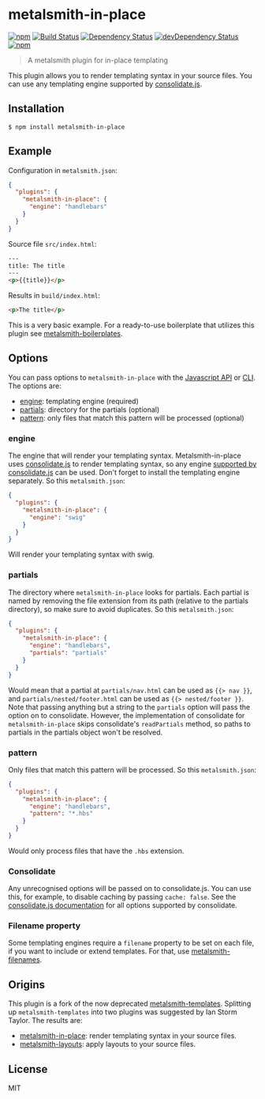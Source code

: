 # metalsmith-in-place

[![npm](https://img.shields.io/npm/v/metalsmith-in-place.svg)](https://www.npmjs.com/package/metalsmith-in-place) [![Build Status](https://travis-ci.org/superwolff/metalsmith-in-place.svg)](https://travis-ci.org/superwolff/metalsmith-in-place) [![Dependency Status](https://david-dm.org/superwolff/metalsmith-in-place.svg)](https://david-dm.org/superwolff/metalsmith-in-place) [![devDependency Status](https://david-dm.org/superwolff/metalsmith-in-place/dev-status.svg)](https://david-dm.org/superwolff/metalsmith-in-place#info=devDependencies) [![npm](https://img.shields.io/npm/dm/metalsmith-in-place.svg)](https://www.npmjs.com/package/metalsmith-in-place)

> A metalsmith plugin for in-place templating

This plugin allows you to render templating syntax in your source files. You can use any templating engine supported by [consolidate.js](https://github.com/tj/consolidate.js#supported-template-engines).

## Installation

```
$ npm install metalsmith-in-place
```

## Example

Configuration in `metalsmith.json`:

```json
{
  "plugins": {
    "metalsmith-in-place": {
      "engine": "handlebars"
    }
  }
}
```

Source file `src/index.html`:

```html
---
title: The title
---
<p>{{title}}</p>
```

Results in `build/index.html`:

```html
<p>The title</p>
```

This is a very basic example. For a ready-to-use boilerplate that utilizes this plugin see [metalsmith-boilerplates](https://github.com/superwolff/metalsmith-boilerplates).

## Options

You can pass options to `metalsmith-in-place` with the [Javascript API](https://github.com/segmentio/metalsmith#api) or [CLI](https://github.com/segmentio/metalsmith#cli). The options are:

* [engine](#engine): templating engine (required)
* [partials](#partials): directory for the partials (optional)
* [pattern](#pattern): only files that match this pattern will be processed (optional)

### engine

The engine that will render your templating syntax. Metalsmith-in-place uses [consolidate.js](https://github.com/tj/consolidate.js) to render templating syntax, so any engine [supported by consolidate.js](https://github.com/tj/consolidate.js#supported-template-engines) can be used. Don't forget to install the templating engine separately. So this `metalsmith.json`:

```json
{
  "plugins": {
    "metalsmith-in-place": {
      "engine": "swig"
    }
  }
}
```

Will render your templating syntax with swig.

### partials

The directory where `metalsmith-in-place` looks for partials. Each partial is named by removing the file extension from its path (relative to the partials directory), so make sure to avoid duplicates. So this `metalsmith.json`:

```json
{
  "plugins": {
    "metalsmith-in-place": {
      "engine": "handlebars",
      "partials": "partials"
    }
  }
}
```

Would mean that a partial at `partials/nav.html` can be used as `{{> nav }}`, and `partials/nested/footer.html` can be used as `{{> nested/footer }}`. Note that passing anything but a string to the `partials` option will pass the option on to consolidate. However, the implementation of consolidate for `metalsmith-in-place` skips consolidate's `readPartials` method, so paths to partials in the partials object won't be resolved.

### pattern

Only files that match this pattern will be processed. So this `metalsmith.json`:

```json
{
  "plugins": {
    "metalsmith-in-place": {
      "engine": "handlebars",
      "pattern": "*.hbs"
    }
  }
}
```

Would only process files that have the `.hbs` extension.

### Consolidate

Any unrecognised options will be passed on to consolidate.js. You can use this, for example, to disable caching by passing `cache: false`. See the [consolidate.js documentation](https://github.com/tj/consolidate.js) for all options supported by consolidate.

### Filename property

Some templating engines require a `filename` property to be set on each file, if you want to include or extend templates. For that, use [metalsmith-filenames](https://github.com/MoOx/metalsmith-filenames).

## Origins

This plugin is a fork of the now deprecated [metalsmith-templates](https://github.com/segmentio/metalsmith-templates). Splitting up `metalsmith-templates` into two plugins was suggested by Ian Storm Taylor. The results are:

* [metalsmith-in-place](https://github.com/superwolff/metalsmith-in-place): render templating syntax in your source files.
* [metalsmith-layouts](https://github.com/superwolff/metalsmith-layouts): apply layouts to your source files.

## License

MIT
